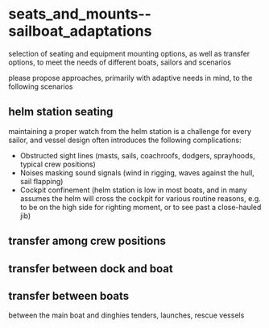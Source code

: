 # seats_and_mounts--sailboat_adaptations
selection of seating and equipment mounting options, as well as transfer options, to meet the needs of different boats, sailors and scenarios

please propose approaches, primarily with adaptive needs in mind, to the following scenarios

## helm station seating
maintaining a proper watch from the helm station is a challenge for every sailor, and vessel design often introduces the following complications:
- Obstructed sight lines (masts, sails, coachroofs, dodgers, sprayhoods, typical crew positions)
- Noises masking sound signals (wind in rigging, waves against the hull, sail flapping)
- Cockpit confinement (helm station is low in most boats, and in many assumes the helm will cross the cockpit for various routine reasons, e.g. to be on the high side for righting moment, or to see past a close-hauled jib)

## transfer among crew positions

## transfer between dock and boat

## transfer between boats
between the main boat and dinghies tenders, launches, rescue vessels
